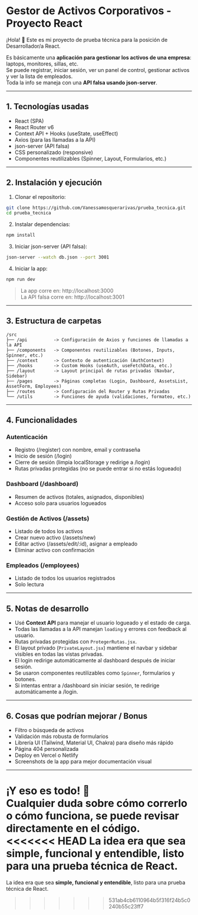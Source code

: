 
# Gestor de Activos Corporativos - Proyecto React

¡Hola! 👋 Este es mi proyecto de prueba técnica para la posición de Desarrollador/a React.

Es básicamente una **aplicación para gestionar los activos de una empresa**: laptops, monitores, sillas, etc.  
Se puede registrar, iniciar sesión, ver un panel de control, gestionar activos y ver la lista de empleados.  
Toda la info se maneja con una **API falsa usando json-server**.

---

## 1. Tecnologías usadas

- React (SPA)
- React Router v6
- Context API + Hooks (useState, useEffect)
- Axios (para las llamadas a la API)
- json-server (API falsa)
- CSS personalizado (responsive)
- Componentes reutilizables (Spinner, Layout, Formularios, etc.)

---

## 2. Instalación y ejecución

1. Clonar el repositorio:
```bash
git clone https://github.com/Vanessamosquerarivas/prueba_tecnica.git
cd prueba_tecnica
```

2. Instalar dependencias:
```bash
npm install
```

3. Iniciar json-server (API falsa):
```bash
json-server --watch db.json --port 3001
```

4. Iniciar la app:
```bash
npm run dev
```

> La app corre en: http://localhost:3000  
> La API falsa corre en: http://localhost:3001

---

## 3. Estructura de carpetas

```
/src
├── /api          -> Configuración de Axios y funciones de llamadas a la API
├── /components   -> Componentes reutilizables (Botones, Inputs, Spinner, etc.)
├── /context      -> Contexto de autenticación (AuthContext)
├── /hooks        -> Custom Hooks (useAuth, useFetchData, etc.)
├── /layout       -> Layout principal de rutas privadas (Navbar, Sidebar)
├── /pages        -> Páginas completas (Login, Dashboard, AssetsList, AssetForm, Employees)
├── /routes       -> Configuración del Router y Rutas Privadas
└── /utils        -> Funciones de ayuda (validaciones, formateo, etc.)
```

---

## 4. Funcionalidades

### Autenticación
- Registro (/register) con nombre, email y contraseña
- Inicio de sesión (/login)
- Cierre de sesión (limpia localStorage y redirige a /login)
- Rutas privadas protegidas (no se puede entrar si no estás logueado)

### Dashboard (/dashboard)
- Resumen de activos (totales, asignados, disponibles)
- Acceso solo para usuarios logueados

### Gestión de Activos (/assets)
- Listado de todos los activos
- Crear nuevo activo (/assets/new)
- Editar activo (/assets/edit/:id), asignar a empleado
- Eliminar activo con confirmación

### Empleados (/employees)
- Listado de todos los usuarios registrados
- Solo lectura

---

## 5. Notas de desarrollo

- Usé **Context API** para manejar el usuario logueado y el estado de carga.
- Todas las llamadas a la API manejan `loading` y errores con feedback al usuario.
- Rutas privadas protegidas con `ProtegerRutas.jsx`.
- El layout privado (`PrivateLayout.jsx`) mantiene el navbar y sidebar visibles en todas las vistas privadas.
- El login redirige automáticamente al dashboard después de iniciar sesión.
- Se usaron componentes reutilizables como `Spinner`, formularios y botones.
- Si intentas entrar a /dashboard sin iniciar sesión, te redirige automáticamente a /login.

---

## 6. Cosas que podrían mejorar / Bonus
- Filtro o búsqueda de activos
- Validación más robusta de formularios
- Librería UI (Tailwind, Material UI, Chakra) para diseño más rápido
- Página 404 personalizada
- Deploy en Vercel o Netlify
- Screenshots de la app para mejor documentación visual

---

¡Y eso es todo! 🙌  
Cualquier duda sobre cómo correrlo o cómo funciona, se puede revisar directamente en el código.  
<<<<<<< HEAD
La idea era que sea **simple, funcional y entendible**, listo para una prueba técnica de React.
=======
La idea era que sea **simple, funcional y entendible**, listo para una prueba técnica de React.
>>>>>>> 531ab4cb6110964b5f316f24b5c0240b55c23ff7
